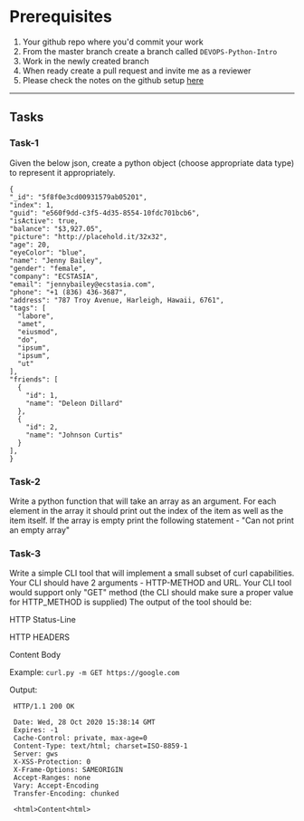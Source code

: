 
# Prerequisites
1. Your github repo where you'd commit your work
2. From the master branch create a branch called `DEVOPS-Python-Intro`
3. Work in the newly created branch
4. When ready create a pull request and invite me as a reviewer
5. Please check the notes on the github setup [here](../../Bash-Intro/Homework/README.md)

----------

## Tasks

### Task-1

Given the below json, create a python object (choose appropriate data type) to represent it appropriately.

```
{
"_id": "5f8f0e3cd00931579ab05201",
"index": 1,
"guid": "e560f9dd-c3f5-4d35-8554-10fdc701bcb6",
"isActive": true,
"balance": "$3,927.05",
"picture": "http://placehold.it/32x32",
"age": 20,
"eyeColor": "blue",
"name": "Jenny Bailey",
"gender": "female",
"company": "ECSTASIA",
"email": "jennybailey@ecstasia.com",
"phone": "+1 (836) 436-3687",
"address": "787 Troy Avenue, Harleigh, Hawaii, 6761",
"tags": [
  "labore",
  "amet",
  "eiusmod",
  "do",
  "ipsum",
  "ipsum",
  "ut"
],
"friends": [
  {
    "id": 1,
    "name": "Deleon Dillard"
  },
  {
    "id": 2,
    "name": "Johnson Curtis"
  }
],
}
```

### Task-2

Write a python function that will take an array as an argument. For each element
in the array it should print out the index of the item as well as the item itself.
If the array is empty print the following statement - "Can not print an empty array" 


### Task-3
Write a simple CLI tool that will implement a small subset of curl capabilities.
Your CLI should have 2 arguments - HTTP-METHOD and URL.
Your CLI tool would support only "GET" method (the CLI should make sure a proper value for HTTP_METHOD is supplied)
The output of the tool should be:

HTTP Status-Line 

HTTP HEADERS

Content Body

Example:
`curl.py -m GET https://google.com`

Output:
```
 HTTP/1.1 200 OK

 Date: Wed, 28 Oct 2020 15:38:14 GMT
 Expires: -1
 Cache-Control: private, max-age=0
 Content-Type: text/html; charset=ISO-8859-1
 Server: gws
 X-XSS-Protection: 0
 X-Frame-Options: SAMEORIGIN
 Accept-Ranges: none
 Vary: Accept-Encoding
 Transfer-Encoding: chunked

 <html>Content<html>

